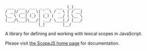      ___  ___  ___  _ __   ___  (_)___ 
    / __|/ __|/ _ \| '_ \ / _ \ | / __|
    \__ \ (__| (_) | |_) |  __/ | \__ \
    |___/\___|\___/| .__/ \___|_/ |___/
                   |_|        |__/    
                   
A library for defining and working with lexical scopes in JavaScript.

Please visit [the ScopeJS home page](http://scopejs.org) for documentation.
